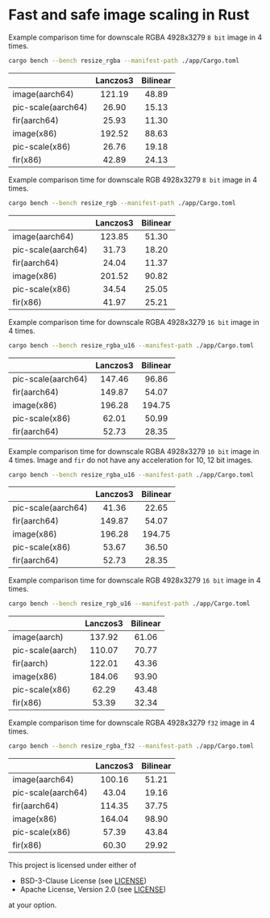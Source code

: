 # Fast and safe image scaling in Rust

Example comparison time for downscale RGBA 4928x3279 `8 bit` image in 4 times.

```bash
cargo bench --bench resize_rgba --manifest-path ./app/Cargo.toml
```

|                    | Lanczos3 | Bilinear |
|--------------------|:--------:|:--------:|
| image(aarch64)     |  121.19  |  48.89   |
| pic-scale(aarch64) |  26.90   |  15.13   |
| fir(aarch64)       |  25.93   |  11.30   |
| image(x86)         |  192.52  |  88.63   |
| pic-scale(x86)     |  26.76   |  19.18   |
| fir(x86)           |  42.89   |  24.13   |

Example comparison time for downscale RGB 4928x3279 `8 bit` image in 4 times.

```bash
cargo bench --bench resize_rgb --manifest-path ./app/Cargo.toml
```

|                    | Lanczos3 | Bilinear |
|--------------------|:--------:|:--------:|
| image(aarch64)     |  123.85  |  51.30   |
| pic-scale(aarch64) |  31.73   |  18.20   |
| fir(aarch64)       |  24.04   |  11.37   |
| image(x86)         |  201.52  |  90.82   |
| pic-scale(x86)     |  34.54   |  25.05   |
| fir(x86)           |  41.97   |  25.21   |

Example comparison time for downscale RGBA 4928x3279 `16 bit` image in 4 times.

```bash
cargo bench --bench resize_rgba_u16 --manifest-path ./app/Cargo.toml
```

|                    | Lanczos3 | Bilinear |
|--------------------|:--------:|:--------:|
| pic-scale(aarch64) |  147.46  |  96.86   |
| fir(aarch64)       |  149.87  |  54.07   |
| image(x86)         |  196.28  |  194.75  |
| pic-scale(x86)     |  62.01   |  50.99   |
| fir(aarch64)       |  52.73   |  28.35   |

Example comparison time for downscale RGBA 4928x3279 `10 bit` image in 4 times.
Image and `fir` do not have any acceleration for 10, 12 bit images.

```bash
cargo bench --bench resize_rgba_u16 --manifest-path ./app/Cargo.toml
```

|                    | Lanczos3 | Bilinear |
|--------------------|:--------:|:--------:|
| pic-scale(aarch64) |  41.36   |  22.65   |
| fir(aarch64)       |  149.87  |  54.07   |
| image(x86)         |  196.28  |  194.75  |
| pic-scale(x86)     |  53.67   |  36.50   |
| fir(aarch64)       |  52.73   |  28.35   |

Example comparison time for downscale RGB 4928x3279 `16 bit` image in 4 times.

```bash
cargo bench --bench resize_rgb_u16 --manifest-path ./app/Cargo.toml
```

|                  | Lanczos3 | Bilinear |
|------------------|:--------:|:--------:|
| image(aarch)     |  137.92  |  61.06   |
| pic-scale(aarch) |  110.07  |  70.77   |
| fir(aarch)       |  122.01  |  43.36   |
| image(x86)       |  184.06  |  93.90   |
| pic-scale(x86)   |  62.29   |  43.48   |
| fir(x86)         |  53.39   |  32.34   |

Example comparison time for downscale RGBA 4928x3279 `f32` image in 4 times.

```bash
cargo bench --bench resize_rgba_f32 --manifest-path ./app/Cargo.toml
```

|                    | Lanczos3 | Bilinear |
|--------------------|:--------:|:--------:|
| image(aarch64)     |  100.16  |  51.21   |
| pic-scale(aarch64) |  43.04   |  19.16   |
| fir(aarch64)       |  114.35  |  37.75   |
| image(x86)         |  164.04  |  98.90   |
| pic-scale(x86)     |  57.39   |  43.84   |
| fir(x86)           |  60.30   |  29.92   |

This project is licensed under either of

- BSD-3-Clause License (see [LICENSE](LICENSE.md))
- Apache License, Version 2.0 (see [LICENSE](LICENSE-APACHE.md))

at your option.
